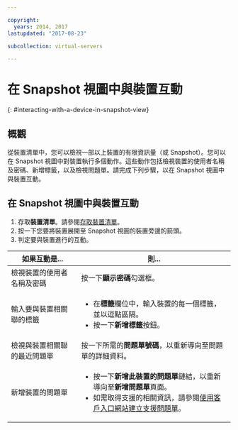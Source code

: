 ```yaml
---

copyright:
  years: 2014, 2017
lastupdated: "2017-08-23"

subcollection: virtual-servers

---
```


# 在 Snapshot 視圖中與裝置互動
{: #interacting-with-a-device-in-snapshot-view}

## 概觀

從裝置清單中，您可以檢視一部以上裝置的有限資訊量（或 Snapshot）。您可以在 Snapshot 視圖中對裝置執行多個動作。這些動作包括檢視裝置的使用者名稱及密碼、新增標籤，以及檢視問題單。請完成下列步驟，以在 Snapshot 視圖中與裝置互動。

## 在 Snapshot 視圖中與裝置互動

1. 存取**裝置清單**。請參閱[存取裝置清單](/docs/vsi?topic=virtual-servers-managing-virtual-servers)。
2. 按一下您要將裝置展開至 Snapshot 視圖的裝置旁邊的箭頭。
3. 判定要與裝置進行的互動。

|如果互動是...           |則...|
|---|---|
|檢視裝置的使用者名稱及密碼|按一下**顯示密碼**勾選框。|
|輸入要與裝置相關聯的標籤|<ul><li>在**標籤**欄位中，輸入裝置的每一個標籤，並以逗點區隔。</li><li>按一下**新增標籤**按鈕。</li></ul>|
|檢視與裝置相關聯的最近問題單|按一下所需的**問題單號碼**，以重新導向至問題單的詳細資料。|
|新增裝置的問題單|<ul><li>按一下**新增此裝置的問題單**鏈結，以重新導向至**新增問題單**頁面。</li><li>如需取得支援的相關資訊，請參閱[使用客戶入口網站建立支援問題單](/docs/customer-portal?topic=customer-portal-customerportal_support)。</li></ul>|
